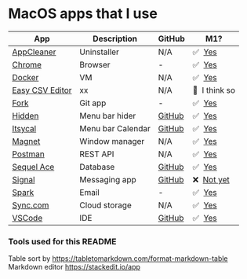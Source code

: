 # MacOS apps that I use

| App | Description | GitHub | M1? | 
|--|--|--|--|
| [AppCleaner](https://freemacsoft.net/appcleaner/) | Uninstaller | N/A| ✅ &nbsp;[Yes](https://isapplesiliconready.com/app/AppCleaner) |
| [Chrome](https://www.google.com/intl/en_uk/chrome/) | Browser | - | ✅&nbsp; [Yes](https://isapplesiliconready.com/app/Chrome)|
| [Docker](https://www.docker.com/products/docker-desktop)| VM | N/A| ✅ &nbsp;[Yes](https://isapplesiliconready.com/app/Docker)|
| [Easy CSV Editor](https://vdt-labs.com/easy-csv-editor/)| xx | N/A| 🤔 &nbsp;I think so |
| [Fork](https://git-fork.com/)| Git app | - | ✅ &nbsp;[Yes](https://isapplesiliconready.com/app/Fork) |
| [Hidden](https://itunes.apple.com/app/hidden-bar/id1452453066)| Menu bar hider | [GitHub](https://github.com/dwarvesf/hidden) | ✅ &nbsp;[Yes](https://github.com/dwarvesf/hidden/releases/tag/v1.7) |
| [Itsycal](https://www.mowglii.com/itsycal/) | Menu bar Calendar | [GitHub](https://github.com/sfsam/Itsycal)| ✅ &nbsp;[Yes](https://www.mowglii.com/2021/06/08/apple-silicon-beta.html) |
| [Magnet](https://apps.apple.com/gb/app/magnet/id441258766?mt=12) | Window manager | N/A| ✅ &nbsp;[Yes](https://isapplesiliconready.com/app/Magnet)|
| [Postman](https://www.postman.com/downloads/) | REST API | N/A| ✅ &nbsp;[Yes](https://isapplesiliconready.com/app/Postman) |
| [Sequel Ace](https://github.com/Sequel-Ace/Sequel-Ace/releases) | Database | [GitHub](https://github.com/Sequel-Ace/Sequel-Ace) | ✅ &nbsp;[Yes](https://isapplesiliconready.com/app/Sequel%20Ace)|
| [Signal](https://signal.org/download/)| Messaging app | [GitHub](https://github.com/signalapp/Signal-Desktop) | ❌ &nbsp;[Not yet](https://github.com/signalapp/Signal-Desktop/issues/4461) |
| [Spark](https://apps.apple.com/app/apple-store/id1176895641) | Email | - | ✅&nbsp; [Yes](https://isapplesiliconready.com/app/Spark) |
| [Sync.com](https://www.sync.com/install/)| Cloud storage | N/A| ✅ &nbsp;[Yes](https://www.sync.com/blog/sync-2-0-15-desktop-app-available-macos-big-sur/) |
| [VSCode](https://code.visualstudio.com/download) | IDE| [GitHub](https://github.com/microsoft/vscode)| ✅ &nbsp;[Yes](https://isapplesiliconready.com/app/Visual%20Studio%20Code) |

### Tools used for this README

Table sort by https://tabletomarkdown.com/format-markdown-table<br />
Markdown editor https://stackedit.io/app
